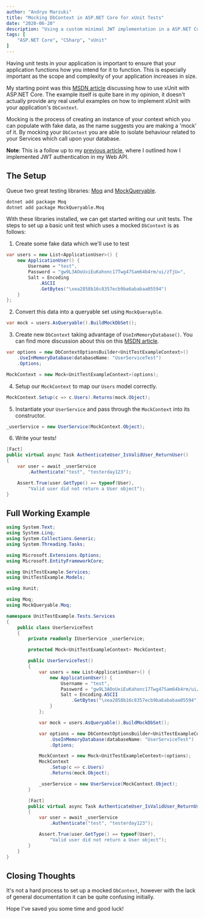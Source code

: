 ```yaml
---
author: "Andryo Marzuki"
title: "Mocking DbContext in ASP.NET Core for xUnit Tests"
date: "2020-06-20"
description: "Using a custom minimal JWT implementation in a ASP.NET Core WebApi rather than using the in-build Identity service."
tags: [
    "ASP.NET Core", "CSharp", "xUnit"
]
---
```


Having unit tests in your application is important to ensure that your application functions how you intend for it to function. This is especially important as the scope and complexity of your application increases in size.

My starting point was this [MSDN article](https://docs.microsoft.com/en-us/dotnet/core/testing/unit-testing-with-dotnet-test) discussing how to use xUnit with ASP.NET Core. The example itself is quite bare in my opinion, it doesn't actually provide any real useful examples on how to implement xUnit with your application's `DbContext`.

Mocking is the process of creating an instance of your context which you can populate with fake data, as the name suggests you are making a 'mock' of it. By mocking your `DbContext` you are able to isolate behaviour related to your Services which call upon your database.

**Note**: This is a follow up to my [previous article](https://marzukia.github.io/asp.net-core-web-api-jwt-implementation/), where I outlined how I implemented JWT authentication in my Web API.

## The Setup

Queue two great testing libraries: [Moq](https://github.com/Moq/moq4/) and [MockQueryable](https://github.com/romantitov/MockQueryable).

```bash
dotnet add package Moq
dotnet add package MockQueryable.Moq
```

With these libraries installed, we can get started writing our unit tests. The steps to set up a basic unit test which uses a mocked `DbContext` is as follows:

1. Create some fake data which we'll use to test
```cs
var users = new List<ApplicationUser>() {
    new ApplicationUser() {
        Username = "test",
        Password = "gw9L3AOoUxiEuKahonc17Twg47Sam64b4rm/ui/zTjU=",
        Salt = Encoding
            .ASCII
            .GetBytes("\xea2858b16c8357ecb9ba6ababaa05594")
    }
};
```
2. Convert this data into a queryable set using `MockQuerayble`.

```cs
var mock = users.AsQueryable().BuildMockDbSet();
```

3. Create new `DbContext` taking advantage of `UseInMemoryDatabase()`. You can find more discussion about this on this [MSDN article](https://docs.microsoft.com/en-us/ef/core/miscellaneous/testing/).

```cs
var options = new DbContextOptionsBuilder<UnitTestExampleContext>()
    .UseInMemoryDatabase(databaseName: "UserServiceTest")
    .Options;

MockContext = new Mock<UnitTestExampleContext>(options);
```

4. Setup our `MockContext` to map our `Users` model correctly.

```cs
MockContext.Setup(c => c.Users).Returns(mock.Object);
```

5. Instantiate your `UserService` and pass through the `MockContext` into its constructor.

```cs
_userService = new UserService(MockContext.Object);
```

6. Write your tests!

```cs
[Fact]
public virtual async Task AuthenticateUser_IsValidUser_ReturnUser()
{
    var user = await _userService
        .Authenticate("test", "testerday123");

    Assert.True(user.GetType() == typeof(User),
        "Valid user did not return a User object");
}
```

## Full Working Example

```cs
using System.Text;
using System.Linq;
using System.Collections.Generic;
using System.Threading.Tasks;

using Microsoft.Extensions.Options;
using Microsoft.EntityFrameworkCore;

using UnitTestExample.Services;
using UnitTestExample.Models;

using Xunit;

using Moq;
using MockQueryable.Moq;

namespace UnitTestExample.Tests.Services
{
    public class UserServiceTest
    {
        private readonly IUserService _userService;

        protected Mock<UnitTestExampleContext> MockContext;

        public UserServiceTest()
        {
            var users = new List<ApplicationUser>() {
                new ApplicationUser() {
                    Username = "test",
                    Password = "gw9L3AOoUxiEuKahonc17Twg47Sam64b4rm/ui/zTjU=",
                    Salt = Encoding.ASCII
                        .GetBytes("\xea2858b16c8357ecb9ba6ababaa05594")
                }
            };

            var mock = users.AsQueryable().BuildMockDbSet();

            var options = new DbContextOptionsBuilder<UnitTestExampleContext>()
                .UseInMemoryDatabase(databaseName: "UserServiceTest")
                .Options;

            MockContext = new Mock<UnitTestExampleContext>(options);
            MockContext
                .Setup(c => c.Users)
                .Returns(mock.Object);

            _userService = new UserService(MockContext.Object);
        }

        [Fact]
        public virtual async Task AuthenticateUser_IsValidUser_ReturnUser()
        {
            var user = await _userService
                .Authenticate("test", "testerday123");

            Assert.True(user.GetType() == typeof(User),
                "Valid user did not return a User object");
        }
    }
}
```

## Closing Thoughts

It's not a hard process to set up a mocked `DbContext`, however with the lack of general documentation it can be quite confusing initially.

Hope I've saved you some time and good luck!